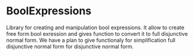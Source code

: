 # BoolExpressions
Library for creating and manipulation bool expressions. It allow to create free form bool exression and gives function to convert it to full disjunctive normal form. We have a plan to give functionaly for simplification full disjunctive normal form for disjunctive normal form.
